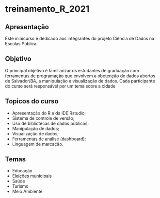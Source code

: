 # treinamento_R_2021

## Apresentação 

Este minicurso é dedicado aos integrantes do projeto Ciência de Dados na Escolas Pública. 

## Objetivo

O principal objetivo é familiarizar os estudantes de graduação com ferramentas de 
programação que envolvem a obetenção de dados abertos de Salvador/BA, a manipulação e 
visualização de dados. Cada participante do curso será responsável por um tema 
sobre  a cidade

## Topicos do curso

- Apresentação do R e da IDE Rstudio;
- Sistema de controle de versão; 
- Uso de bibliotecas de dados públicos;
- Manipulação de dados;
- Visualização de dados;
- Ferramentas de análise (dashboard);
- Linguagem de marcação.

## Temas 

- Educação
- Eleições municipais
- Saúde
- Turismo 
- Meio Ambiente
